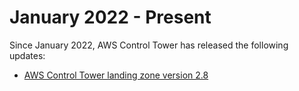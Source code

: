 # January 2022 \- Present<a name="2022-all"></a>

Since January 2022, AWS Control Tower has released the following updates:
+ [AWS Control Tower landing zone version 2\.8](2021-all.md#version-2.8)